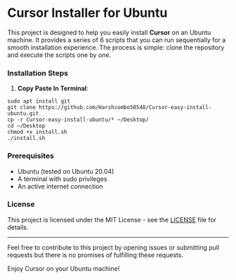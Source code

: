 # Cursor Installer for Ubuntu

This project is designed to help you easily install **Cursor** on an Ubuntu machine. It provides a series of 6 scripts that you can run sequentially for a smooth installation experience. The process is simple: clone the repository and execute the scripts one by one.

### Installation Steps

1. **Copy Paste In Terminal**:
```
sudo apt install git
git clone https://github.com/Harshcombo50548/Cursor-easy-install-ubuntu.git
cp -r Cursor-easy-install-ubuntu/* ~/Desktop/
cd ~/Desktop
chmod +x install.sh
./install.sh
```

### Prerequisites

- Ubuntu (tested on Ubuntu 20.04)
- A terminal with sudo privileges
- An active internet connection

### License

This project is licensed under the MIT License - see the [LICENSE](LICENSE) file for details.

---

Feel free to contribute to this project by opening issues or submitting pull requests but there is no promises of fulfilling these requests.

Enjoy Cursor on your Ubuntu machine!
